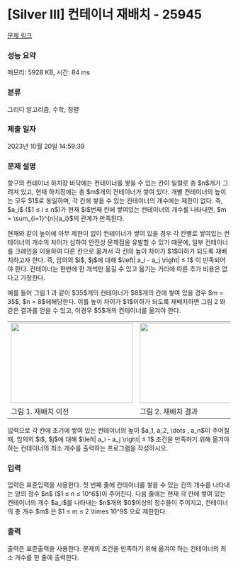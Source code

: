 # [Silver III] 컨테이너 재배치 - 25945 

[문제 링크](https://www.acmicpc.net/problem/25945) 

### 성능 요약

메모리: 5928 KB, 시간: 84 ms

### 분류

그리디 알고리즘, 수학, 정렬

### 제출 일자

2023년 10월 20일 14:59:39

### 문제 설명

<p>항구의 컨테이너 하치장 바닥에는 컨테이너를 쌓을 수 있는 칸이 일렬로 총 $n$개가 그려져 있고, 현재 하치장에는 총 $m$개의 컨테이너가 쌓여 있다. 개별 컨테이너의 높이는 모두 $1$로 동일하며, 각 칸에 쌓을 수 있는 컨테이너의 개수에는 제한이 없다. 즉, $a_i$ ($1 ≤ i ≤ n$)가 현재 $i$번째 칸에 쌓여있는 컨테이너의 개수를 나타내면, $m = \sum_{i=1}^{n}{a_i}$의 관계가 만족된다.</p>

<p>현재와 같이 높이에 아무 제한이 없이 컨테이너가 쌓여 있을 경우 각 칸별로 쌓여있는 컨테이너의 개수의 차이가 심하여 안전상 문제점을 유발할 수 있기 때문에, 일부 컨테이너를 크레인을 이용하여 다른 칸으로 옮겨서 각 칸의 높이 차이가 $1$이하가 되도록 재배치하고자 한다. 즉, 임의의 $i$, $j$에 대해 $\left| a_i - a_j \right| ≤ 1$ 이 만족되어야 한다. 컨테이너는 한번에 한 개씩만 옮길 수 있고 옮기는 거리에 따른 추가 비용은 없다고 가정한다.</p>

<p>예를 들어 그림 1 과 같이 $35$개의 컨테이너가 $8$개의 칸에 쌓여 있을 경우 $m = 35$, $n = 8$에해당한다. 이를 높이 차이가 $1$이하가 되도록 재배치하면 그림 2 와 같은 결과를 얻을 수 있고, 이경우 $5$개의 컨테이너를 옮겨야 한다.</p>

<table class="table table-bordered td-center">
	<tbody>
		<tr>
			<td><img alt="" src="" style="width: 275px; height: 181px;"></td>
			<td><img alt="" src="" style="width: 275px; height: 181px;"></td>
		</tr>
		<tr>
			<td>그림 1. 재배치 이전</td>
			<td>그림 2. 재배치 결과</td>
		</tr>
	</tbody>
</table>

<p>입력으로 각 칸에 초기에 쌓여 있는 컨테이너의 높이 $a_1, a_2, \dots , a_n$이 주어질 때, 임의의 $i$, $j$에 대해 $\left| a_i - a_j \right| ≤ 1$ 조건을 만족하기 위해 옮겨야 하는 컨테이너의 최소 개수를 출력하는 프로그램을 작성하시오.</p>

### 입력 

 <p>입력은 표준입력을 사용한다. 첫 번째 줄에 컨테이너를 쌓을 수 있는 칸의 개수를 나타내는 양의 정수 $n$ ($1 ≤ n ≤ 10^6$)이 주어진다. 다음 줄에는 현재 각 칸에 쌓여 있는 컨테이너의 개수 $a_i$를 나타내는 $n$개의 $0$이상의 정수들이 주어지고, 컨테이너의 총 개수 $m$ 은 $1 ≤ m ≤ 2 \times 10^9$ 으로 제한한다.</p>

### 출력 

 <p>출력은 표준출력을 사용한다. 문제의 조건을 만족하기 위해 옮겨야 하는 컨테이너의 최소 개수를 한 줄에 출력한다.</p>

